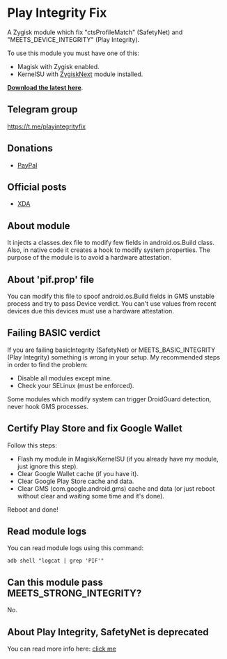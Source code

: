 # Play Integrity Fix

A Zygisk module which fix "ctsProfileMatch" (SafetyNet) and "MEETS_DEVICE_INTEGRITY" (Play
Integrity).

To use this module you must have one of this:

- Magisk with Zygisk enabled.
- KernelSU with [ZygiskNext](https://github.com/Dr-TSNG/ZygiskNext) module installed.

[**Download the latest here**](https://github.com/chiteroman/PlayIntegrityFix/releases/latest).

## Telegram group

https://t.me/playintegrityfix

## Donations

- [PayPal](https://paypal.me/chiteroman)

## Official posts

- [XDA](https://xdaforums.com/t/module-play-integrity-fix-safetynet-fix.4607985/)

## About module

It injects a classes.dex file to modify few fields in android.os.Build class. Also, in native code
it creates a hook to modify system properties.
The purpose of the module is to avoid a hardware attestation.

## About 'pif.prop' file

You can modify this file to spoof android.os.Build fields in GMS unstable process and try to pass Device verdict.
You can't use values from recent devices due this devices must use a hardware attestation.

## Failing BASIC verdict

If you are failing basicIntegrity (SafetyNet) or MEETS_BASIC_INTEGRITY (Play Integrity) something is
wrong in your setup. My recommended steps in order to find the problem:

- Disable all modules except mine.
- Check your SELinux (must be enforced).

Some modules which modify system can trigger DroidGuard detection, never hook GMS processes.

## Certify Play Store and fix Google Wallet

Follow this steps:

- Flash my module in Magisk/KernelSU (if you already have my module, just ignore this step).
- Clear Google Wallet cache (if you have it).
- Clear Google Play Store cache and data.
- Clear GMS (com.google.android.gms) cache and data (or just reboot without clear and waiting some time and it's done).

Reboot and done!

## Read module logs

You can read module logs using this command:

```
adb shell "logcat | grep 'PIF'"
```

## Can this module pass MEETS_STRONG_INTEGRITY?

No.

## About Play Integrity, SafetyNet is deprecated

You can read more info
here: [click me](https://xdaforums.com/t/info-play-integrity-api-replacement-for-safetynet.4479337/)
